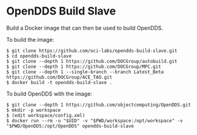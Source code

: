 OpenDDS Build Slave
===================

Build a Docker image that can then be used to build OpenDDS.

To build the image:

    $ git clone https://github.com/oci-labs/opendds-build-slave.git
    $ cd opendds-build-slave
    $ git clone --depth 1 https://github.com/DOCGroup/autobuild.git
    $ git clone --depth 1 https://github.com/DOCGroup/MPC.git
    $ git clone --depth 1 --single-branch --branch Latest_Beta https://github.com/DOCGroup/ACE_TAO.git
    $ docker build -t opendds-build-slave .

To build OpenDDS with the image:

    $ git clone --depth 1 https://github.com/objectcomputing/OpenDDS.git
    $ mkdir -p workspace
    $ (edit workspace/config.xml)
    $ docker run --rm -u "$UID" -v "$PWD/workspace:/opt/workspace" -v "$PWD/OpenDDS:/opt/OpenDDS" opendds-build-slave
